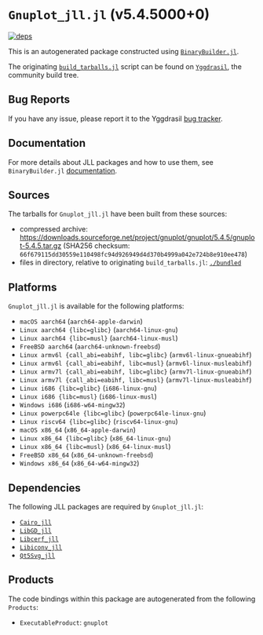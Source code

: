 # `Gnuplot_jll.jl` (v5.4.5000+0)

[![deps](https://juliahub.com/docs/Gnuplot_jll/deps.svg)](https://juliahub.com/ui/Packages/General/Gnuplot_jll/)

This is an autogenerated package constructed using [`BinaryBuilder.jl`](https://github.com/JuliaPackaging/BinaryBuilder.jl).

The originating [`build_tarballs.jl`](https://github.com/JuliaPackaging/Yggdrasil/blob/4ad41364e21f3d62dc2372e0a6441dcf05f62dab/G/Gnuplot/build_tarballs.jl) script can be found on [`Yggdrasil`](https://github.com/JuliaPackaging/Yggdrasil/), the community build tree.

## Bug Reports

If you have any issue, please report it to the Yggdrasil [bug tracker](https://github.com/JuliaPackaging/Yggdrasil/issues).

## Documentation

For more details about JLL packages and how to use them, see `BinaryBuilder.jl` [documentation](https://docs.binarybuilder.org/stable/jll/).

## Sources

The tarballs for `Gnuplot_jll.jl` have been built from these sources:

* compressed archive: https://downloads.sourceforge.net/project/gnuplot/gnuplot/5.4.5/gnuplot-5.4.5.tar.gz (SHA256 checksum: `66f679115dd30559e110498fc94d926949d4d370b4999a042e724b8e910ee478`)
* files in directory, relative to originating `build_tarballs.jl`: [`./bundled`](https://github.com/JuliaPackaging/Yggdrasil/tree/4ad41364e21f3d62dc2372e0a6441dcf05f62dab/G/Gnuplot/bundled)

## Platforms

`Gnuplot_jll.jl` is available for the following platforms:

* `macOS aarch64` (`aarch64-apple-darwin`)
* `Linux aarch64 {libc=glibc}` (`aarch64-linux-gnu`)
* `Linux aarch64 {libc=musl}` (`aarch64-linux-musl`)
* `FreeBSD aarch64` (`aarch64-unknown-freebsd`)
* `Linux armv6l {call_abi=eabihf, libc=glibc}` (`armv6l-linux-gnueabihf`)
* `Linux armv6l {call_abi=eabihf, libc=musl}` (`armv6l-linux-musleabihf`)
* `Linux armv7l {call_abi=eabihf, libc=glibc}` (`armv7l-linux-gnueabihf`)
* `Linux armv7l {call_abi=eabihf, libc=musl}` (`armv7l-linux-musleabihf`)
* `Linux i686 {libc=glibc}` (`i686-linux-gnu`)
* `Linux i686 {libc=musl}` (`i686-linux-musl`)
* `Windows i686` (`i686-w64-mingw32`)
* `Linux powerpc64le {libc=glibc}` (`powerpc64le-linux-gnu`)
* `Linux riscv64 {libc=glibc}` (`riscv64-linux-gnu`)
* `macOS x86_64` (`x86_64-apple-darwin`)
* `Linux x86_64 {libc=glibc}` (`x86_64-linux-gnu`)
* `Linux x86_64 {libc=musl}` (`x86_64-linux-musl`)
* `FreeBSD x86_64` (`x86_64-unknown-freebsd`)
* `Windows x86_64` (`x86_64-w64-mingw32`)

## Dependencies

The following JLL packages are required by `Gnuplot_jll.jl`:

* [`Cairo_jll`](https://github.com/JuliaBinaryWrappers/Cairo_jll.jl)
* [`LibGD_jll`](https://github.com/JuliaBinaryWrappers/LibGD_jll.jl)
* [`Libcerf_jll`](https://github.com/JuliaBinaryWrappers/Libcerf_jll.jl)
* [`Libiconv_jll`](https://github.com/JuliaBinaryWrappers/Libiconv_jll.jl)
* [`Qt5Svg_jll`](https://github.com/JuliaBinaryWrappers/Qt5Svg_jll.jl)

## Products

The code bindings within this package are autogenerated from the following `Products`:

* `ExecutableProduct`: `gnuplot`
